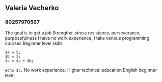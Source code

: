 ## Valeria Vecherko
### 80257970567
The goal is to get a job
Strengths: stress resistance, perseverance, purposefulness
I have no work experience, I take various programming courses
Beginner level skills

```
$a = 5; 
$b = 3; 
$c = $a + $b; 
``` 

`echo $c;`
No work experience.
Higher technical education
English beginner level